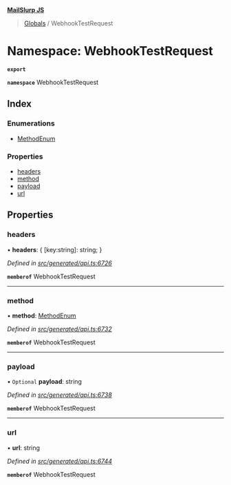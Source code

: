 **[MailSlurp JS](../README.md)**

> [Globals](../README.md) / WebhookTestRequest

# Namespace: WebhookTestRequest

**`export`** 

**`namespace`** WebhookTestRequest

## Index

### Enumerations

* [MethodEnum](../enums/webhooktestrequest.methodenum.md)

### Properties

* [headers](webhooktestrequest.md#headers)
* [method](webhooktestrequest.md#method)
* [payload](webhooktestrequest.md#payload)
* [url](webhooktestrequest.md#url)

## Properties

### headers

•  **headers**: { [key:string]: string;  }

*Defined in [src/generated/api.ts:6726](https://github.com/mailslurp/mailslurp-client/blob/ad6aa3d/src/generated/api.ts#L6726)*

**`memberof`** WebhookTestRequest

___

### method

•  **method**: [MethodEnum](../enums/webhooktestrequest.methodenum.md)

*Defined in [src/generated/api.ts:6732](https://github.com/mailslurp/mailslurp-client/blob/ad6aa3d/src/generated/api.ts#L6732)*

**`memberof`** WebhookTestRequest

___

### payload

• `Optional` **payload**: string

*Defined in [src/generated/api.ts:6738](https://github.com/mailslurp/mailslurp-client/blob/ad6aa3d/src/generated/api.ts#L6738)*

**`memberof`** WebhookTestRequest

___

### url

•  **url**: string

*Defined in [src/generated/api.ts:6744](https://github.com/mailslurp/mailslurp-client/blob/ad6aa3d/src/generated/api.ts#L6744)*

**`memberof`** WebhookTestRequest
